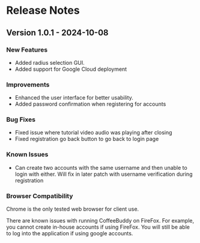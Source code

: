 # Release Notes

## Version 1.0.1 - 2024-10-08

### New Features
- Added radius selection GUI.
- Added support for Google Cloud deployment

### Improvements
- Enhanced the user interface for better usability.
- Added password confirmation when registering for accounts

### Bug Fixes
- Fixed issue where tutorial video audio was playing after closing
- Fixed registration go back button to go back to login page

### Known Issues

- Can create two accounts with the same username and then unable to login with either. Will fix in later patch with username verification during registration

### Browser Compatibility

Chrome is the only tested web browser for client use.

There are known issues with running CoffeeBuddy on FireFox. For example, you cannot create in-house accounts if using FireFox. You will still be able to log into the application if using google accounts.




